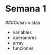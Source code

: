 # Semana 1
###Cosas vistas
<ul>
  <li>variables</li>
  <li>operadores</li>
  <li>array</li>
  <li>funciones</li>
</ul>
